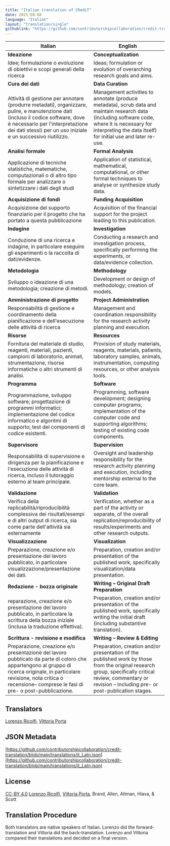 ```yaml
---
title: "Italian translation of CRediT"
date: 2025-08-08
language: "Italian"
layout: "translation/single"
githublink: "https://github.com/contributorshipcollaboration/credit-translation/blob/main/translations/it_Latn.json"
---
```


| Italian | English |
| --- | --- |
| **Ideazione** | **Conceptualization** |
| Idee; formulazione o evoluzione di obiettivi e scopi generali della ricerca | Ideas; formulation or evolution of overarching research goals and aims. |
| **Cura dei dati** | **Data Curation** |
| Attività di gestione per annotare (produrre metadati), organizzare, pulire, e manutenzione dati (incluso il codice software, dove è necessario per l'interpretazione dei dati stessi) per un uso iniziale e un successivo riutilizzo. | Management activities to annotate (produce metadata), scrub data and maintain research data (including software code, where it is necessary for interpreting the data itself) for initial use and later re-use. |
| **Analisi formale** | **Formal Analysis** |
| Applicazione di tecniche statistiche, matematiche, computazionali o di altro tipo formale per analizzare o sintetizzare i dati degli studi | Application of statistical, mathematical, computational, or other formal techniques to analyse or synthesize study data. |
| **Acquisizione di fondi** | **Funding Acquisition** |
| Acquisizione del supporto finanziario per il progetto che ha portato a questa pubblicazione | Acquisition of the financial support for the project leading to this publication. |
| **Indagine** | **Investigation** |
| Conduzione di una ricerca e indagine, in particolare eseguire gli esperimenti o la raccolta di dati/evidenze. | Conducting a research and investigation process, specifically performing the experiments, or data/evidence collection. |
| **Metodologia** | **Methodology** |
| Sviluppo o ideazione di una metodologia; creazione di metodi. | Development or design of methodology; creation of models. |
| **Amministrazione di progetto** | **Project Administration** |
| Responsabilità di gestione e coordinamento della pianificazione e dell'esecuzione delle attività di ricerca | Management and coordination responsibility for the research activity planning and execution. |
| **Risorse** | **Resources** |
| Fornitura del materiale di studio, reagenti, materiali, pazienti, campioni di laboratorio, animali, strumentazione, risorse informatiche o altri strumenti di analisi. | Provision of study materials, reagents, materials, patients, laboratory samples, animals, instrumentation, computing resources, or other analysis tools. |
| **Programma** | **Software** |
| Programmazione, sviluppo software; progettazione di programmi informatici; implementazione del codice informatico e algoritmi di supporto; test dei componenti di codice esistenti. | Programming, software development; designing computer programs; implementation of the computer code and supporting algorithms; testing of existing code components. |
| **Supervisore** | **Supervision** |
| Responsabilità di supervisione e dirigenza per la pianificazione e l'esecuzione delle attività di ricerca, incluso il tutoraggio esterno al team principale. | Oversight and leadership responsibility for the research activity planning and execution, including mentorship external to the core team. |
| **Validazione** | **Validation** |
| Verifica della replicabilità/riproducibilità complessiva dei risultati/esempi e di altri output di ricerca, sia come parte dell'attività sia esternamente | Verification, whether as a part of the activity or separate, of the overall replication/reproducibility of results/experiments and other research outputs. |
| **Visualizzazione** | **Visualization** |
| Preparazione, creazione e/o presentazione del lavoro pubblicato, in particolare visualizzazione/presentazione dei dati. | Preparation, creation and/or presentation of the published work, specifically visualization/data presentation. |
| **Redazione - bozza originale** | **Writing – Original Draft Preparation** |
| reparazione, creazione e/o presentazione del lavoro pubblicato, in particolare la scrittura della bozza iniziale (inclusa la traduzione effettiva). | Preparation, creation and/or presentation of the published work, specifically writing the initial draft (including substantive translation). |
| **Scrittura - revisione e modifica** | **Writing – Review & Editing** |
| Preparazione, creazione e/o presentazione del lavoro pubblicato da parte di coloro che appartengono al gruppo di ricerca originale, in particolare revisione, nota critica o recensione– comprese le fasi di pre- o post-pubblicazione. | Preparation, creation and/or presentation of the published work by those from the original research group, specifically critical review, commentary or revision – including pre- or post-publication stages. |

## Translators

[Lorenzo  Ricolfi](https://orcid.org/0000-0001-7101-3309), [Vittoria  Porta](https://orcid.org/0009-0006-3621-3122)

## JSON Metadata

[https://github.com/contributorshipcollaboration/credit-translation/blob/main/translations/it_Latn.json](https://github.com/contributorshipcollaboration/credit-translation/blob/main/translations/it_Latn.json)

## License

[CC-BY 4.0](https://creativecommons.org/licenses/by/4.0/) [Lorenzo  Ricolfi](https://orcid.org/0000-0001-7101-3309), [Vittoria  Porta](https://orcid.org/0009-0006-3621-3122), Brand, Allen, Altman, Hlava, & Scott

## Translation Procedure

Both translators are native speakers of Italian. Lorenzo did the forward-translation and Vittoria did the back-translation. Lorenzo and Vittoria compared their translations and decided on a final version.